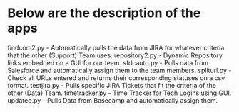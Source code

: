 # Below are the description of the apps

findcom2.py - Automatically pulls the data from JIRA for whatever criteria that the other (Support) Team uses.
repository2.py - Dynamic Repository links embedded on a GUI for our team.
sfdcauto.py - Pulls data from Salesforce and automatically assign them to the team members.
spliturl.py - Check all URLs entered and returns their corresponding statuses on a csv format.
testjira.py - Pulls specific JIRA Tickets that fit the criteria of the other (Data) Team.
timetracker.py - Time Tracker for Tech Logins using GUI.
updated.py - Pulls Data from Basecamp and automatically assign them.
